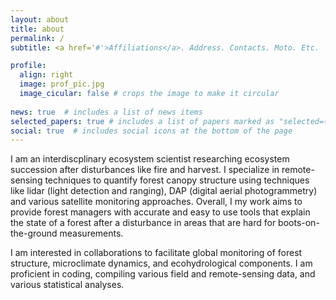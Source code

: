```yaml
---
layout: about
title: about
permalink: /
subtitle: <a href='#'>Affiliations</a>. Address. Contacts. Moto. Etc.

profile:
  align: right
  image: prof_pic.jpg
  image_cicular: false # crops the image to make it circular
  
news: true  # includes a list of news items
selected_papers: true # includes a list of papers marked as "selected={true}"
social: true  # includes social icons at the bottom of the page
---
```


I am an interdiscplinary ecosystem scientist researching ecosystem succession after disturbances like fire and harvest. I specialize in remote-sensing techniques to quantify forest canopy structure using techniques like lidar (light detection and ranging), DAP (digital aerial photogrammetry) and various satellite monitoring approaches. Overall, I my work aims to provide forest managers with accurate and easy to use tools that explain the state of a forest after a disturbance in areas that are hard for boots-on-the-ground measurements.  

I am interested in collaborations to facilitate global monitoring of forest structure, microclimate dynamics, and ecohydrological components. I am proficient in coding, compiling various field and remote-sensing data, and various statistical analyses.
